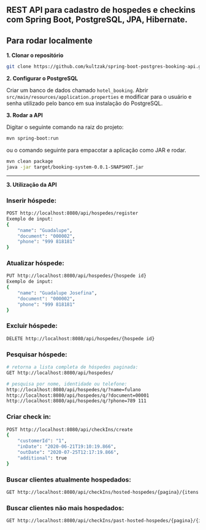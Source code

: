 ## REST API para cadastro de hospedes e checkins com Spring Boot, PostgreSQL, JPA, Hibernate.

## Para rodar localmente

**1. Clonar o repositório**

```bash
git clone https://github.com/kultzak/spring-boot-postgres-booking-api.git
```

**2. Configurar o PostgreSQL**

Criar um banco de dados chamado `hotel_booking`. Abrir
`src/main/resources/application.properties` e modificar para o usuário e senha
utilizado pelo banco em sua instalação do PostgreSQL.

**3. Rodar a API**

Digitar o seguinte comando na raiz do projeto:

```bash
mvn spring-boot:run
```

ou o comando seguinte para empacotar a aplicação como JAR e rodar.

```bash
mvn clean package
java -jar target/booking-system-0.0.1-SNAPSHOT.jar
```
--------------------------------------------

**3. Utilização da API**

### Inserir hóspede:
```bash
POST http://localhost:8080/api/hospedes/register
Exemplo de input:     
{
    "name": "Guadalupe",
    "document": "000002",
    "phone": "999 818181"
}
```

### Atualizar hóspede:
```bash
PUT http://localhost:8080/api/hospedes/{hospede id}
Exemplo de input:     
{
    "name": "Guadalupe Josefina",
    "document": "000002",
    "phone": "999 818181"
}

```

### Excluir hóspede:
```bash
DELETE http://localhost:8080/api/hospedes/{hospede id}
```

### Pesquisar hóspede:
```bash
# retorna a lista completa de hóspedes paginada:
GET http://localhost:8080/api/hospedes/

# pesquisa por nome, identidade ou telefone: 
http://localhost:8080/api/hospedes/q/?name=fulano
http://localhost:8080/api/hospedes/q/?document=00001
http://localhost:8080/api/hospedes/q/?phone=789 111
```

### Criar check in:
```bash
POST http://localhost:8080/api/checkIns/create
{
    "customerId": "1",
    "inDate": "2020-06-21T19:10:19.866",
    "outDate": "2020-07-25T12:17:19.866",
    "additional": true
}
```

### Buscar clientes atualmente hospedados:
```bash
GET http://localhost:8080/api/checkIns/hosted-hospedes/{pagina}/{itens por pagina}
```

### Buscar clientes não mais hospedados:
```bash
GET http://localhost:8080/api/checkIns/past-hosted-hospedes/{pagina}/{itens por pagina}
```